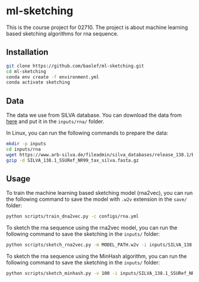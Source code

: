 # ml-sketching

This is the course project for 02710. The project is about machine learning based sketching algorithms for rna sequence.

## Installation

```bash
git clone https://github.com/baolef/ml-sketching.git
cd ml-sketching
conda env create -f environment.yml
conda activate sketching
```

## Data

The data we use from SILVA database. You can download the data from [here](https://www.arb-silva.de/fileadmin/silva_databases/release_138.1/Exports/SILVA_138.1_SSURef_NR99_tax_silva.fasta.gz) and put it in the `inputs/rna/` folder.

In Linux, you can run the following commands to prepare the data:

```bash
mkdir -p inputs
cd inputs/rna
wget https://www.arb-silva.de/fileadmin/silva_databases/release_138.1/Exports/SILVA_138.1_SSURef_NR99_tax_silva.fasta.gz
gzip -d SILVA_138.1_SSURef_NR99_tax_silva.fasta.gz
```

## Usage

To train the machine learning based sketching model (rna2vec), you can run the following command to save the model with `.w2v` extension in the `save/` folder:

```bash
python scripts/train_dna2vec.py -c configs/rna.yml
```

To sketch the rna sequence using the rna2vec model, you can run the following command to save the sketching in the `inputs/` folder:

```bash
python scripts/sketch_rna2vec.py -m MODEL_PATH.w2v -i inputs/SILVA_138.1_SSURef_NR99_tax_silva.fasta -o inputs
```

To sketch the rna sequence using the MinHash algorithm, you can run the following command to save the sketching in the `inputs/` folder:

```bash
python scripts/sketch_minhash.py -v 100 -i inputs/SILVA_138.1_SSURef_NR99_tax_silva.fasta -o inputs
```

